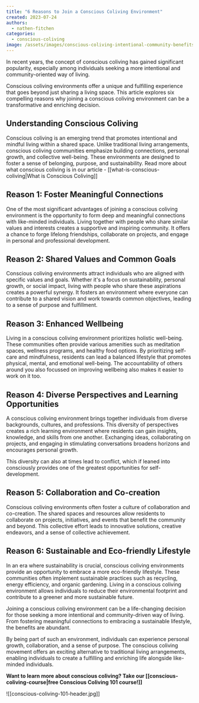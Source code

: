 ```yaml
---
title: "6 Reasons to Join a Conscious Coliving Environment"
created: 2023-07-24
authors: 
  - nathen-fitchen
categories: 
  - conscious-coliving
image: /assets/images/conscious-coliving-intentional-community-benefits.jpg
---
```


In recent years, the concept of conscious coliving has gained significant popularity, especially among individuals seeking a more intentional and community-oriented way of living.  

Conscious coliving environments offer a unique and fulfilling experience that goes beyond just sharing a living space. This article explores six compelling reasons why joining a conscious coliving environment can be a transformative and enriching decision.

## Understanding Conscious Coliving

Conscious coliving is an emerging trend that promotes intentional and mindful living within a shared space. Unlike traditional living arrangements, conscious coliving communities emphasize building connections, personal growth, and collective well-being. These environments are designed to foster a sense of belonging, purpose, and sustainability. Read more about what conscious coliving is in our article - [[what-is-conscious-coliving|What is Conscious Coliving]] 

## Reason 1: Foster Meaningful Connections

One of the most significant advantages of joining a conscious coliving environment is the opportunity to form deep and meaningful connections with like-minded individuals. Living together with people who share similar values and interests creates a supportive and inspiring community. It offers a chance to forge lifelong friendships, collaborate on projects, and engage in personal and professional development.

## Reason 2: Shared Values and Common Goals

Conscious coliving environments attract individuals who are aligned with specific values and goals. Whether it's a focus on sustainability, personal growth, or social impact, living with people who share these aspirations creates a powerful synergy. It fosters an environment where everyone can contribute to a shared vision and work towards common objectives, leading to a sense of purpose and fulfillment.

## Reason 3: Enhanced Wellbeing

Living in a conscious coliving environment prioritizes holistic well-being. These communities often provide various amenities such as meditation spaces, wellness programs, and healthy food options. By prioritizing self-care and mindfulness, residents can lead a balanced lifestyle that promotes physical, mental, and emotional well-being. The accountability of others around you also focussed on improving wellbeing also makes it easier to work on it too. 

## Reason 4: Diverse Perspectives and Learning Opportunities

A conscious coliving environment brings together individuals from diverse backgrounds, cultures, and professions. This diversity of perspectives creates a rich learning environment where residents can gain insights, knowledge, and skills from one another. Exchanging ideas, collaborating on projects, and engaging in stimulating conversations broadens horizons and encourages personal growth.

This diversity can also at times lead to conflict, which if leaned into consciously provides one of the greatest opportunities for self-development. 


## Reason 5: Collaboration and Co-creation

Conscious coliving environments often foster a culture of collaboration and co-creation. The shared spaces and resources allow residents to collaborate on projects, initiatives, and events that benefit the community and beyond. This collective effort leads to innovative solutions, creative endeavors, and a sense of collective achievement. 

## Reason 6: Sustainable and Eco-friendly Lifestyle

In an era where sustainability is crucial, conscious coliving environments provide an opportunity to embrace a more eco-friendly lifestyle. These communities often implement sustainable practices such as recycling, energy efficiency, and organic gardening. Living in a conscious coliving environment allows individuals to reduce their environmental footprint and contribute to a greener and more sustainable future.


Joining a conscious coliving environment can be a life-changing decision for those seeking a more intentional and community-driven way of living. From fostering meaningful connections to embracing a sustainable lifestyle, the benefits are abundant. 

By being part of such an environment, individuals can experience personal growth, collaboration, and a sense of purpose. The conscious coliving movement offers an exciting alternative to traditional living arrangements, enabling individuals to create a fulfilling and enriching life alongside like-minded individuals.

**Want to learn more about conscious coliving? Take our [[conscious-coliving-course|free Conscious Coliving 101 course!]]** 

![[conscious-coliving-101-header.jpg]]
